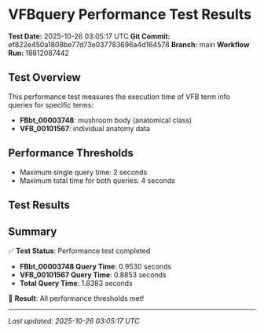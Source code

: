 # VFBquery Performance Test Results

**Test Date:** 2025-10-26 03:05:17 UTC
**Git Commit:** ef822e450a1808be77d73e037783696a4d164578
**Branch:** main
**Workflow Run:** 18812087442

## Test Overview

This performance test measures the execution time of VFB term info queries for specific terms:

- **FBbt_00003748**: mushroom body (anatomical class)
- **VFB_00101567**: individual anatomy data

## Performance Thresholds

- Maximum single query time: 2 seconds
- Maximum total time for both queries: 4 seconds

## Test Results



## Summary

✅ **Test Status**: Performance test completed

- **FBbt_00003748 Query Time**: 0.9530 seconds
- **VFB_00101567 Query Time**: 0.8853 seconds
- **Total Query Time**: 1.8383 seconds

🎉 **Result**: All performance thresholds met!

---
*Last updated: 2025-10-26 03:05:17 UTC*
